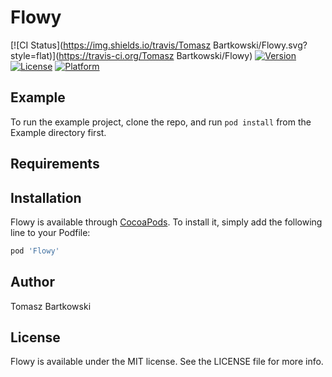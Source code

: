 # Flowy

[![CI Status](https://img.shields.io/travis/Tomasz Bartkowski/Flowy.svg?style=flat)](https://travis-ci.org/Tomasz Bartkowski/Flowy)
[![Version](https://img.shields.io/cocoapods/v/Flowy.svg?style=flat)](https://cocoapods.org/pods/Flowy)
[![License](https://img.shields.io/cocoapods/l/Flowy.svg?style=flat)](https://cocoapods.org/pods/Flowy)
[![Platform](https://img.shields.io/cocoapods/p/Flowy.svg?style=flat)](https://cocoapods.org/pods/Flowy)

## Example

To run the example project, clone the repo, and run `pod install` from the Example directory first.

## Requirements

## Installation

Flowy is available through [CocoaPods](https://cocoapods.org). To install
it, simply add the following line to your Podfile:

```ruby
pod 'Flowy'
```

## Author

Tomasz Bartkowski

## License

Flowy is available under the MIT license. See the LICENSE file for more info.
